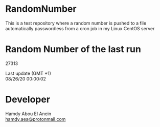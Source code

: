 # RandomNumber    
This is a test repository where a random number is pushed to a file automatically passwordless from a cron job in my Linux CentOS server    
# Random Number of the last run   
27313
      
Last update (GMT +1)    
08/26/20 00:00:02
# Developer    
Hamdy Abou El Anein   
hamdy.aea@protonmail.com
